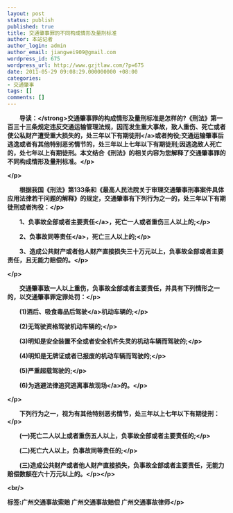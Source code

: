 ```yaml
---
layout: post
status: publish
published: true
title: 交通肇事罪的不同构成情形及量刑标准
author: 本站记者
author_login: admin
author_email: jiangwei909@gmail.com
wordpress_id: 675
wordpress_url: http://www.gzjtlaw.com/?p=675
date: 2011-05-29 09:08:29.000000000 +08:00
categories:
- 交通肇事
tags: []
comments: []
---
```

<p><p><strong>　　导读：<&#47;strong>交通肇事罪的构成情形及量刑标准是怎样的?《刑法》第一百三十三条规定违反交通运输管理法规，因而发生重大事故，致人重伤、死亡或者使公私财产遭受重大损失的，处三年以下<a>有期徒刑<&#47;a>或者拘役;交通运输肇事后逃逸或者有其他特别恶劣情节的，处三年以上七年以下有期徒刑;因逃逸致人死亡的，处七年以上有期徒刑。本文结合《刑法》的相关内容为您解释了交通肇事罪的不同构成情形及量刑标准。<&#47;p><p><&#47;p><p>　　根据我国《刑法》第133条和《最高人民法院关于审理交通肇事刑事案件具体应用法律若干问题的解释》的规定，交通肇事有下列行为之一的，处三年以下有期徒刑或者拘役：<&#47;p><p>　　1、负事故全部或者<a>主要责任<&#47;a>，死亡一人或者重伤三人以上的;<&#47;p><p>　　2、负事故<a>同等责任<&#47;a>，死亡三人以上的;<&#47;p><p>　　3、造成公共财产或者他人财产直接损失三十万元以上，负事故全部或者主要责任，且无能力赔偿的。<&#47;p><p><&#47;p><p>　　交通肇事致一人以上重伤，负事故全部或者主要责任，并具有下列情形之一的，以交通肇事罪定罪处罚：<&#47;p><p>　　(1)酒后、吸食毒品后<a>驾驶<&#47;a>机动车辆的;<&#47;p><p>　　(2)无驾驶资格驾驶机动车辆的;<&#47;p><p>　　(3)明知是安全装置不全或者安全机件失灵的机动车辆而驾驶的;<&#47;p><p>　　(4)明知是无牌证或者已报废的机动车辆而驾驶的;<&#47;p><p>　　(5)严重超载驾驶的;<&#47;p><p>　　(6)为逃避法律追究逃离<a>事故现场<&#47;a>的。<&#47;p><p><&#47;p><p>　　下列行为之一，视为有其他特别恶劣情节，处三年以上七年以下有期徒刑：<&#47;p><p>　　(一)死亡二人以上或者重伤五人以上，负事故全部或者主要责任的;<&#47;p><p>　　(二)死亡六人以上，负事故同等责任的;<&#47;p><p>　　(三)造成公共财产或者他人财产直接损失，负事故全部或者主要责任，无能力赔偿数额在六十万元以上的。<&#47;p><&#47;p><br&#47;><p>标签:广州交通事故索赔 广州交通事故赔偿 广州交通事故律师<&#47;p>
